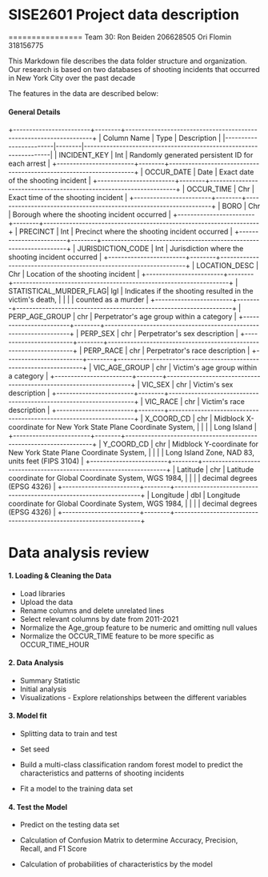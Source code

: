 # SISE2601 Project data description
================
Team 30:
Ron Beiden 206628505
Ori Flomin 318156775

This Markdown file describes the data folder structure and organization. 
Our research is based on two databases of shooting incidents that occurred in New York City 
over the past decade

The features in the data are described below:

#### General Details
+------------------------+--------+-------------------------------------------------------------------+
| Column Name            | Type   | Description                                                       |
|------------------------|--------|-------------------------------------------------------------------|
| INCIDENT_KEY           | Int    | Randomly generated persistent ID for each arrest                  |
+------------------------+--------+-------------------------------------------------------------------+
| OCCUR_DATE             | Date   | Exact date of the shooting incident                               |
+------------------------+--------+-------------------------------------------------------------------+
| OCCUR_TIME             | Chr    | Exact time of the shooting incident                               |
+------------------------+--------+-------------------------------------------------------------------+
| BORO                   | Chr 	  | Borough where the shooting incident occurred                      |
+------------------------+--------+-------------------------------------------------------------------+
| PRECINCT               | Int    | Precinct where the shooting incident occurred                     |
+------------------------+--------+-------------------------------------------------------------------+
| JURISDICTION_CODE      | Int    | Jurisdiction where the shooting incident occurred                 |
+------------------------+--------+-------------------------------------------------------------------+
| LOCATION_DESC          | Chr    | Location of the shooting incident                                 |
+------------------------+--------+-------------------------------------------------------------------+
| STATISTICAL_MURDER_FLAG| lgl    | Indicates if the shooting resulted in the victim's death,	      |
|						 |		  | counted as a murder												  |
+------------------------+--------+-------------------------------------------------------------------+
| PERP_AGE_GROUP         | chr    | Perpetrator's age group within a category                         |
+------------------------+--------+-------------------------------------------------------------------+
| PERP_SEX               | chr    | Perpetrator's sex description                                     |
+------------------------+--------+-------------------------------------------------------------------+
| PERP_RACE              | chr    | Perpetrator's race description                                    |
+------------------------+--------+-------------------------------------------------------------------+
| VIC_AGE_GROUP          | chr    | Victim's age group within a category                              |
+------------------------+--------+-------------------------------------------------------------------+
| VIC_SEX                | chr	  | Victim's sex description                                          |
+------------------------+--------+-------------------------------------------------------------------+
| VIC_RACE               | chr 	  | Victim's race description                                         |
+------------------------+--------+-------------------------------------------------------------------+
| X_COORD_CD             | chr    | Midblock X-coordinate for New York State Plane Coordinate System, |
|						 |		  | Long Island														  |
+------------------------+--------+-------------------------------------------------------------------+
| Y_COORD_CD             | chr    | Midblock Y-coordinate for New York State Plane Coordinate System, |
|						 |		  | Long Island Zone, NAD 83, units feet (FIPS 3104)                  |
+------------------------+--------+-------------------------------------------------------------------+
| Latitude               | chr    | Latitude coordinate for Global Coordinate System, WGS 1984,       |
|                        |        | decimal degrees (EPSG 4326)                                       |
+------------------------+--------+-------------------------------------------------------------------+
| Longitude              | dbl    | Longitude coordinate for Global Coordinate System, WGS 1984,      |
|                        |        | decimal degrees (EPSG 4326)                                       |
+------------------------+--------+-------------------------------------------------------------------+


# Data analysis review

#### 1. Loading & Cleaning the Data

-   Load libraries
-   Upload the data
-   Rename columns and delete unrelated lines
-   Select relevant columns by date from 2011-2021
-   Normalize the Age_group feature to be numeric and omitting null values
-   Normalize the OCCUR_TIME feature to be more specific as OCCUR_TIME_HOUR

#### 2. Data Analysis

-   Summary Statistic
-   Initial analysis
-   Visualizations - Explore relationships between the different variables

#### 3. Model fit

-   Splitting data to train and test

-   Set seed

-   Build a multi-class classification random forest model to predict the characteristics and patterns of shooting incidents

-   Fit a model to the training data set


#### 4. Test the Model

-   Predict on the testing data set

-   Calculation of Confusion Matrix to determine Accuracy, Precision, Recall, and F1 Score

-   Calculation of probabilities of characteristics by the model